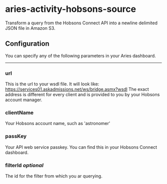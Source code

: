 # aries-activity-hobsons-source

Transform a query from the Hobsons Connect API into a newline delimited JSON file in Amazon S3.

## Configuration

You can specify any of the following parameters in your Aries dashboard.

---

### url

This is the url to your wsdl file. It will look like: 
https://services01.askadmissions.net/ws/bridge.asmx?wsdl 
The exact address is different for every client and is provided to you by your Hobsons account manager.

### clientName

Your Hobsons account name, such as 'astronomer'

### passKey

Your API web service passkey. You can find this in your Hobsons Connect dashboard.

### filterId *optional*

The id for the filter from which you ar querying.
